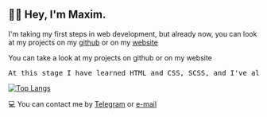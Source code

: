 ## 🐱‍👤 Hey, I'm Maxim.

I'm taking my first steps in web development, but already now, you can look at my projects on my [github](https://github.com/bozzhik) or on my [website](https://bozzhik.github.io/works/)

You can take a look at my projects on github or on my website
<pre>
At this stage I have learned <kbd>HTML and CSS</kbd>, <kbd>SCSS</kbd>, and I've already started learning <kbd>JavaScript</kbd>.
</pre>

[![Top Langs](https://github-readme-stats.vercel.app/api/top-langs/?username=bozzhik&layout=compact&theme=dark)](https://github.com/anuraghazra/github-readme-stats)

💻 You can contact me by [Telegram](https://t.me/bozzhik) or [e-mail](mailto:bozzhik@ya.ru)
